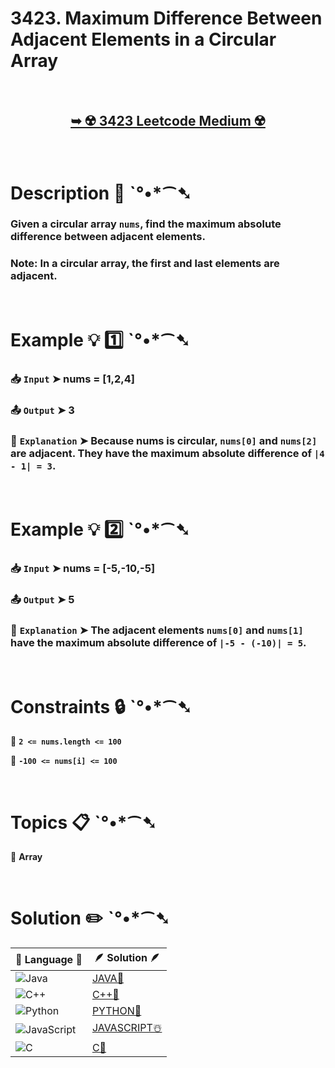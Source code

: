 # 3423. Maximum Difference Between Adjacent Elements in a Circular Array

</br>

<h2 align="center"> 

<a href="https://leetcode.com/problems/maximum-difference-between-adjacent-elements-in-a-circular-array/description/"><strong>➥ ☢️ 3423 Leetcode Medium ☢️ </strong></a>
</h2>

</br>

# Description 📜 ˋ°•*⁀➷

### Given a circular array `nums`, find the maximum absolute difference between adjacent elements.

### Note: In a circular array, the first and last elements are adjacent.

</br>

# Example 💡 1️⃣ ˋ°•*⁀➷

  ### 📥 `Input`  ➤ nums = [1,2,4]

  ### 📤 `Output`  ➤ 3

  ### 🔦 `Explanation`  ➤ Because nums is circular, `nums[0]` and `nums[2]` are adjacent. They have the maximum absolute difference of `|4 - 1| = 3`.

</br>

# Example 💡 2️⃣ ˋ°•*⁀➷

  ### 📥 `Input` ➤ nums = [-5,-10,-5]

  ### 📤 `Output`  ➤ 5

  ### 🔦 `Explanation` ➤ The adjacent elements `nums[0]` and `nums[1]` have the maximum absolute difference of `|-5 - (-10)| = 5`.

</br>

# Constraints 🔒 ˋ°•*⁀➷

🔹 **`2 <= nums.length <= 100`** </br>

🔹 **`-100 <= nums[i] <= 100`** </br>

</br>

# Topics 📋 ˋ°•*⁀➷

🔸 **Array**  </br>

</br>

# Solution ✏️ ˋ°•*⁀➷

| 📒 Language 📒  | 🪶 Solution 🪶 |
| ------------- | ------------- |
|  ![Java](https://img.shields.io/badge/java-%23ED8B00.svg?style=for-the-badge&logo=openjdk&logoColor=white)  | [JAVA🍁]() |
|  ![C++](https://img.shields.io/badge/c++-%2300599C.svg?style=for-the-badge&logo=c%2B%2B&logoColor=white)  | [C++🎲]()  |
|  ![Python](https://img.shields.io/badge/python-3670A0?style=for-the-badge&logo=python&logoColor=ffdd54)    | [PYTHON🍰]() |
| ![JavaScript](https://img.shields.io/badge/javascript-%23323330.svg?style=for-the-badge&logo=javascript&logoColor=%23F7DF1E)   | [JAVASCRIPT☃️]() |
|   ![C](https://img.shields.io/badge/c-%2300599C.svg?style=for-the-badge&logo=c&logoColor=white)   | [C💖]()  |
